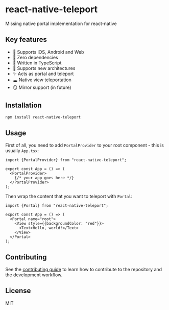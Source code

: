 # react-native-teleport

Missing native portal implementation for react-native

## Key features

- 🚀 Supports iOS, Android and Web
- 🎉 Zero dependencies
- 💪 Written in TypeScript
- 🧬 Supports new architectures
- ✨ Acts as portal and teleport
- 🕳️ Native view teleportation
- 🪞 Mirror support (in future)

## Installation

```sh
npm install react-native-teleport
```

## Usage

First of all, you need to add `PortalProvider` to your root component - this is usually `App.tsx`:

```tsx
import {PortalProvider} from "react-native-teleport";

export const App = () => (
  <PortalProvider>
    {/* your app goes here */}
  </PortalProvider>
);
```

Then wrap the content that you want to teleport with `Portal`:

```tsx
import {Portal} from "react-native-teleport";

export const App = () => (
  <Portal name="root">
    <View style={{backgroundColor: "red"}}>
      <Text>Hello, world!</Text>
    </View>
  </Portal>
);
```

## Contributing

See the [contributing guide](CONTRIBUTING.md) to learn how to contribute to the repository and the development workflow.

## License

MIT
